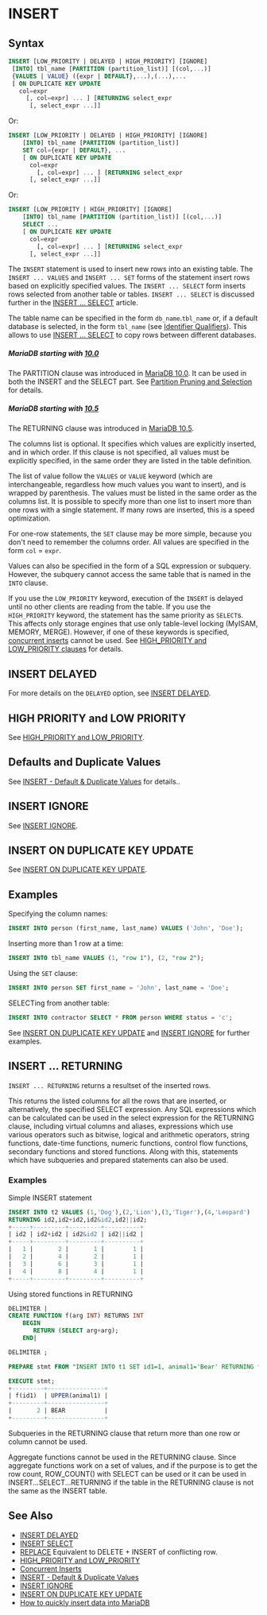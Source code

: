 # INSERT

## Syntax

```sql
INSERT [LOW_PRIORITY | DELAYED | HIGH_PRIORITY] [IGNORE]
 [INTO] tbl_name [PARTITION (partition_list)] [(col,...)]
 {VALUES | VALUE} ({expr | DEFAULT},...),(...),...
 [ ON DUPLICATE KEY UPDATE
   col=expr
     [, col=expr] ... ] [RETURNING select_expr 
      [, select_expr ...]]
```

Or:

```sql
INSERT [LOW_PRIORITY | DELAYED | HIGH_PRIORITY] [IGNORE]
    [INTO] tbl_name [PARTITION (partition_list)]
    SET col={expr | DEFAULT}, ...
    [ ON DUPLICATE KEY UPDATE
      col=expr
        [, col=expr] ... ] [RETURNING select_expr 
      [, select_expr ...]]
```

Or:

```sql
INSERT [LOW_PRIORITY | HIGH_PRIORITY] [IGNORE]
    [INTO] tbl_name [PARTITION (partition_list)] [(col,...)]
    SELECT ...
    [ ON DUPLICATE KEY UPDATE
      col=expr
        [, col=expr] ... ] [RETURNING select_expr 
      [, select_expr ...]]
```

The `INSERT` statement is used to insert new rows into an existing table. The `INSERT ... VALUES`
and `INSERT ... SET` forms of the statement insert rows based on explicitly specified values. The `INSERT ... SELECT` form inserts rows selected from another table or tables. `INSERT ... SELECT` is discussed further in the [INSERT ... SELECT](/sql-statements-structure/sql-statements/data-manipulation/inserting-loading-data/insert-select) article.

The table name can be specified in the form `db_name`.`tbl_name` or, if a default database is selected, in the form `tbl_name` (see [Identifier Qualifiers](/sql-statements-structure/sql-language-structure/identifier-qualifiers)). This allows to use [INSERT ... SELECT](/sql-statements-structure/sql-statements/data-manipulation/inserting-loading-data/insert-select) to copy rows between different databases.

##### MariaDB starting with [10.0](/kb/en/what-is-mariadb-100/)

The PARTITION clause was introduced in [MariaDB 10.0](/kb/en/what-is-mariadb-100/). It can be used in both the INSERT and the SELECT part. See [Partition Pruning and Selection](/mariadb-administration/partitioning-tables/partition-pruning-and-selection) for details.

##### MariaDB starting with [10.5](/kb/en/what-is-mariadb-105/)

The RETURNING clause was introduced in [MariaDB 10.5](/kb/en/what-is-mariadb-105/).

The columns list is optional. It specifies which values are explicitly inserted, and in which order. If this clause is not specified, all values must be explicitly specified, in the same order they are listed in the table definition.

The list of value follow the `VALUES` or `VALUE` keyword (which are interchangeable, regardless how much values you want to insert), and is wrapped by parenthesis. The values must be listed in the same order as the columns list. It is possible to specify more than one list to insert more than one rows with a single statement. If many rows are inserted, this is a speed optimization.

For one-row statements, the `SET` clause may be more simple, because you don't need to remember the columns order. All values are specified in the form `col` = `expr`.

Values can also be specified in the form of a SQL expression or subquery. However, the subquery cannot access the same table that is named in the `INTO` clause.

If you use the `LOW_PRIORITY` keyword, execution of the `INSERT` is delayed until no other clients are reading from the table. If you use the `HIGH_PRIORITY` keyword, the statement has the same priority as `SELECT`s. This affects only storage engines that use only table-level locking (MyISAM, MEMORY, MERGE). However, if one of these keywords is specified, [concurrent inserts](/sql-statements-structure/sql-statements/data-manipulation/inserting-loading-data/concurrent-inserts) cannot be used. See [HIGH_PRIORITY and LOW_PRIORITY clauses](/kb/en/high_priority-and-low_priority-clauses/) for details.

## INSERT DELAYED

For more details on the `DELAYED` option, see [INSERT DELAYED](/sql-statements-structure/sql-statements/data-manipulation/inserting-loading-data/insert-delayed).

## HIGH PRIORITY and LOW PRIORITY

See [HIGH_PRIORITY and LOW_PRIORITY](/sql-statements-structure/sql-statements/data-manipulation/changing-deleting-data/high_priority-and-low_priority).

## Defaults and Duplicate Values

See [INSERT - Default &amp; Duplicate Values](/sql-statements-structure/sql-statements/data-manipulation/inserting-loading-data/insert-default-duplicate-values) for details..

## INSERT IGNORE

See [INSERT IGNORE](/sql-statements-structure/sql-statements/data-manipulation/inserting-loading-data/insert-ignore).

## INSERT ON DUPLICATE KEY UPDATE

See [INSERT ON DUPLICATE KEY UPDATE](/sql-statements-structure/sql-statements/data-manipulation/inserting-loading-data/insert-on-duplicate-key-update).

## Examples

Specifying the column names:

```sql
INSERT INTO person (first_name, last_name) VALUES ('John', 'Doe');
```

Inserting more than 1 row at a time:

```sql
INSERT INTO tbl_name VALUES (1, "row 1"), (2, "row 2");
```

Using the `SET` clause:

```sql
INSERT INTO person SET first_name = 'John', last_name = 'Doe';
```

SELECTing from another table:

```sql
INSERT INTO contractor SELECT * FROM person WHERE status = 'c';
```

See [INSERT ON DUPLICATE KEY UPDATE](/sql-statements-structure/sql-statements/data-manipulation/inserting-loading-data/insert-on-duplicate-key-update) and [INSERT IGNORE](/sql-statements-structure/sql-statements/data-manipulation/inserting-loading-data/insert-ignore) for further examples.

## INSERT ... RETURNING

`INSERT ... RETURNING` returns a resultset of the inserted rows.

This returns the listed columns for all the rows that are inserted, or alternatively, the specified SELECT expression. Any SQL expressions which can be calculated can be used in the select expression for the RETURNING clause, including virtual columns and aliases, expressions which use various operators such as bitwise, logical and arithmetic operators, string functions, date-time functions, numeric functions, control flow functions, secondary functions and stored functions. Along with this, statements which have subqueries and prepared statements can also be used.

### Examples

Simple INSERT statement

```sql
INSERT INTO t2 VALUES (1,'Dog'),(2,'Lion'),(3,'Tiger'),(4,'Leopard') 
RETURNING id2,id2+id2,id2&id2,id2||id2;
+-----+---------+---------+----------+
| id2 | id2+id2 | id2&id2 | id2||id2 |
+-----+---------+---------+----------+
|   1 |       2 |       1 |        1 |
|   2 |       4 |       2 |        1 |
|   3 |       6 |       3 |        1 |
|   4 |       8 |       4 |        1 |
+-----+---------+---------+----------+
```

Using stored functions in RETURNING

```sql
DELIMITER |
CREATE FUNCTION f(arg INT) RETURNS INT
    BEGIN
       RETURN (SELECT arg+arg);
    END|

DELIMITER ;

PREPARE stmt FROM "INSERT INTO t1 SET id1=1, animal1='Bear' RETURNING f(id1), UPPER(animal1)";

EXECUTE stmt;
+---------+----------------+
| f(id1)  | UPPER(animal1) |
+---------+----------------+
|       2 | BEAR           |
+---------+----------------+
```

Subqueries in the RETURNING clause that return more than one row or column cannot be used.

Aggregate functions cannot be used in the RETURNING clause. Since aggregate functions work on a set of values, and if the purpose is to get the row count, ROW_COUNT() with SELECT can be used or it can be used in INSERT...SELECT...RETURNING if the table in the RETURNING clause is not the same as the INSERT table.

## See Also

- [INSERT DELAYED](/sql-statements-structure/sql-statements/data-manipulation/inserting-loading-data/insert-delayed)
- [INSERT SELECT](/sql-statements-structure/sql-statements/data-manipulation/inserting-loading-data/insert-select)
- [REPLACE](/sql-statements-structure/sql-statements/data-manipulation/changing-deleting-data/replace) Equivalent to DELETE + INSERT of conflicting row.
- [HIGH_PRIORITY and LOW_PRIORITY](/sql-statements-structure/sql-statements/data-manipulation/changing-deleting-data/high_priority-and-low_priority)
- [Concurrent Inserts](/sql-statements-structure/sql-statements/data-manipulation/inserting-loading-data/concurrent-inserts)
- [INSERT - Default &amp; Duplicate Values](/sql-statements-structure/sql-statements/data-manipulation/inserting-loading-data/insert-default-duplicate-values)
- [INSERT IGNORE](/sql-statements-structure/sql-statements/data-manipulation/inserting-loading-data/insert-ignore)
- [INSERT ON DUPLICATE KEY UPDATE](/sql-statements-structure/sql-statements/data-manipulation/inserting-loading-data/insert-on-duplicate-key-update)
- [How to quickly insert data into MariaDB](/replication/optimization-and-tuning/query-optimizations/how-to-quickly-insert-data-into-mariadb)
